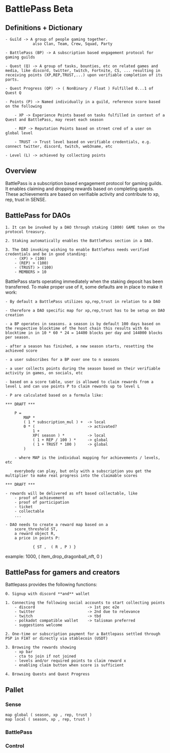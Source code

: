 # BattlePass Beta

## Definitions + Dictionary

	- Guild -> A group of people gaming together.
				also Clan, Team, Crew, Squad, Party

	- BattlePass (BP) -> A subscription based engagement protocol for gaming guilds

	- Quest (Q) -> A group of tasks, bounties, etc on related games and media, like discord, twitter, twitch, Fortnite, CS, ... resulting in receiving points (XP,REP,TRUST,...) upon verifiable completion of its parts.

	- Quest Progress (QP) -> ( NonBinary / Float ) Fulfilled 0...1 of Quest Q

	- Points (P) -> Named individually in a guild, reference score based on the following

		- XP -> Experience Points based on tasks fulfilled in context of a Quest and BattlePass, may reset each season

		- REP -> Reputation Points based on street cred of a user on global level

		- TRUST -> Trust level based on verifiable credentials, e.g. connect twitter, discord, twitch, web3name, etc

	- Level (L) -> achieved by collecting points

## Overview

BattlePass is a subscription based engagement protocol for gaming guilds. It enables claiming and dropping rewards based on completing quests. These achievements are based on verifiable activity and contribute to xp, rep, trust in SENSE.


## BattlePass for DAOs

	1. It can be invoked by a DAO through staking (1000) GAME token on the protocol treasury.

	2. Staking automatically enables the BattlePass section in a DAO.

	3. The DAO invoking wishing to enable BattlePass needs verified credentials and be in good standing:
		- (XP) > (100)
		- (REP) > (100)
		- (TRUST) > (100)
		- MEMBERS > 10

BattlePass starts operating immediately when the staking deposit has been transferred. To make proper use of it, some defaults are in place to make it work:

	- By default a BattlePass utilizes xp,rep,trust in relation to a DAO

	- therefore a DAO specific map for xp,rep,trust has to be setup on DAO creation

	- a BP operates in seasons. a season is by default 100 days based on the respective blocktime of the host chain this results with 6s blocktime in in 10 * 60 * 24 = 14400 blocks per day and 144000 blocks per season.

	- after a season has finished, a new season starts, resetting the achieved score

	- a user subscribes for a BP over one to n seasons

	- a user collects points during the season based on their verifiable activity in games, on socials, etc

	- based on a score table, user is allowed to claim rewards from a level L and can use points P to claim rewards up to level L

	- P are calculated based on a formula like:

	*** DRAFT ***

		P =
			MAP *
			( 1 * subscription_mul ) +	-> local
			0 * (						-> activated?
				1 +
				XP( season ) *			-> local
				( 1 + REP / 100 ) *		-> global
				( 1 + TRUST * 100 )		-> global
			)

		- where MAP is the individual mapping for achievements / levels, etc

		everybody can play, but only with a subscription you get the multiplier to make real progress into the claimable scores

	*** DRAFT ***

	- rewards will be delivered as nft based collectable, like
		- proof of achievement
		- proof of participation
		- ticket
		- collectable
		...

	- DAO needs to create a reward map based on a
		score_threshold ST,
		a reward object R,
		a price in points P:

				{ ST ,  ( R , P ) }

example: 		1000, ( item_drop_dragonball_nft, 0 )

## BattlePass for gamers and creators

Battlepass provides the following functions:

	0. Signup with discord **and** wallet

	1. Connecting the following social accounts to start collecting points
		- discord						-> 1st poc e2e
		- twitter						-> 2nd due to relevance
		- twitch						-> tbd
		- polkadot compatible wallet	-> talisman preferred
		- suggestions welcome

	2. One-time or subscription payment for a Battlepass settled through PSP in FIAT or directly via stablecoin (USDT)

	3. Browsing the rewards showing
		- xp bar
		- cta to join if not joined
		- levels and/or required points to claim reward x
		- enabling claim button when score is sufficient

	4. Browsing Quests and Quest Progress


## Pallet

### Sense

	map global ( season, xp , rep, trust )
	map local ( season, xp , rep, trust )

### BattlePass

### Control

###
